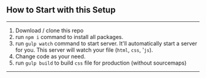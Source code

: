 ## How to Start with this Setup

---

1. Download / clone this repo
2. run `npm i` command to install all packages.
3. run `gulp watch` command to start server. It'll automatically start a server for you. This server will watch your file (`html`, `css`, '`js`).
4. Change code as your need.
5. run `gulp build` to build `css` file for production (without sourcemaps)

---
